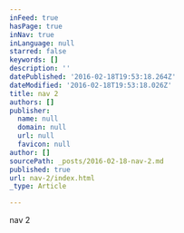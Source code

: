 ```yaml
---
inFeed: true
hasPage: true
inNav: true
inLanguage: null
starred: false
keywords: []
description: ''
datePublished: '2016-02-18T19:53:18.264Z'
dateModified: '2016-02-18T19:53:18.026Z'
title: nav 2
authors: []
publisher:
  name: null
  domain: null
  url: null
  favicon: null
author: []
sourcePath: _posts/2016-02-18-nav-2.md
published: true
url: nav-2/index.html
_type: Article

---
```

nav 2